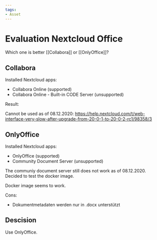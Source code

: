 ```yaml
---
tags:
- Asset
---
```

# Evaluation Nextcloud Office

Which one is better [[Collabora]] or [[OnlyOffice]]?

## Collabora

Installed Nextcloud apps:
- Collabora Online (supported)
- Collabora Online - Built-in CODE Server (unsupported)

Result:

Cannot be used as of 08.12.2020: <https://help.nextcloud.com/t/web-interface-very-slow-after-upgrade-from-20-0-1-to-20-0-2-rc1/98358/3>

## OnlyOffice

Installed Nextcloud apps:
- OnlyOffice (supported)
- Community Document Server (unsupported)

The communiy document server still does not work as of 08.12.2020. Decided to test the docker image.

Docker image seems to work.

Cons:
* Dokumentmetadaten werden nur in .docx  unterstützt

## Descision

Use OnlyOffice.



